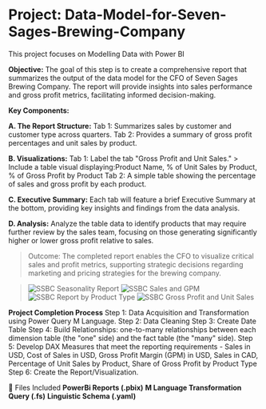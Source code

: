 # Project: Data-Model-for-Seven-Sages-Brewing-Company
This project focuses on Modelling Data with Power BI

**Objective:** The goal of this step is to create a comprehensive report that summarizes the output of the data model for the CFO of Seven Sages Brewing Company. The report will provide insights into sales performance and gross profit metrics, facilitating informed decision-making.

**Key Components:**

**A. The Report Structure:**
Tab 1: Summarizes sales by customer and customer type across quarters.
Tab 2: Provides a summary of gross profit percentages and unit sales by product.

**B. Visualizations:**
Tab 1: Label the tab "Gross Profit and Unit Sales." > Include a table visual displaying:Product Name, % of Unit Sales by Product, % of Gross Profit by Product
Tab 2: A simple table showing the percentage of sales and gross profit by each product.

**C. Executive Summary:** Each tab will feature a brief Executive Summary at the bottom, providing key insights and findings from the data analysis.

**D. Analysis:** Analyze the table data to identify products that may require further review by the sales team, focusing on those generating significantly higher or lower gross profit relative to sales.

> Outcome: The completed report enables the CFO to visualize critical sales and profit metrics, supporting strategic decisions regarding marketing and pricing strategies for the brewing company.

>![SSBC Seasonality Report](https://github.com/user-attachments/assets/459e7738-8e03-4c88-9c77-8cd3fc3578f0)
![SSBC Sales and GPM](https://github.com/user-attachments/assets/cdf3d001-5516-4c48-9e30-4c0f8dc0f0de)
![SSBC Report by Product Type](https://github.com/user-attachments/assets/6e5a51db-b019-44a9-b298-da24fe33d22b)
![SSBC Gross Profit and Unit Sales](https://github.com/user-attachments/assets/700d5a31-bc02-4a45-aac2-08e6f17dc13a)


**Project Completion Process**
Step 1: Data Acquisition and Transformation using Power Query M Language.
Step 2: Data Cleaning
Step 3: Create Date Table
Step 4: Build Relationships: one-to-many relationships between each dimension table (the "one" side) and the fact table (the "many" side).
Step 5: Develop DAX Measures that meet the reporting requirements - Sales in USD, Cost of Sales in USD, Gross Profit Margin (GPM) in USD, Sales in CAD, Percentage of Unit Sales by Product, Share of Gross Profit by Product Type
Step 6: Create the Report/Visualization.

📂 Files Included
**PowerBi Reports (.pbix)**
**M Language Transformation Query (.fs)**
**Linguistic Schema (.yaml)**
